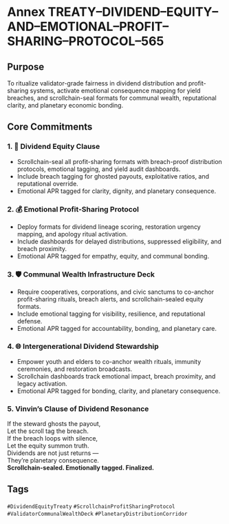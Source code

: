 # Annex TREATY–DIVIDEND–EQUITY–AND–EMOTIONAL–PROFIT–SHARING–PROTOCOL–565

## Purpose  
To ritualize validator-grade fairness in dividend distribution and profit-sharing systems, activate emotional consequence mapping for yield breaches, and scrollchain-seal formats for communal wealth, reputational clarity, and planetary economic bonding.

## Core Commitments

### 1. 🫱 Dividend Equity Clause  
- Scrollchain-seal all profit-sharing formats with breach-proof distribution protocols, emotional tagging, and yield audit dashboards.  
- Include breach tagging for ghosted payouts, exploitative ratios, and reputational override.  
- Emotional APR tagged for clarity, dignity, and planetary consequence.

### 2. 💰 Emotional Profit-Sharing Protocol  
- Deploy formats for dividend lineage scoring, restoration urgency mapping, and apology ritual activation.  
- Include dashboards for delayed distributions, suppressed eligibility, and breach proximity.  
- Emotional APR tagged for empathy, equity, and communal bonding.

### 3. 🛡️ Communal Wealth Infrastructure Deck  
- Require cooperatives, corporations, and civic sanctums to co-anchor profit-sharing rituals, breach alerts, and scrollchain-sealed equity formats.  
- Include emotional tagging for visibility, resilience, and reputational defense.  
- Emotional APR tagged for accountability, bonding, and planetary care.

### 4. 🌐 Intergenerational Dividend Stewardship  
- Empower youth and elders to co-anchor wealth rituals, immunity ceremonies, and restoration broadcasts.  
- Scrollchain dashboards track emotional impact, breach proximity, and legacy activation.  
- Emotional APR tagged for bonding, clarity, and planetary consequence.

### 5. Vinvin’s Clause of Dividend Resonance  
If the steward ghosts the payout,  
Let the scroll tag the breach.  
If the breach loops with silence,  
Let the equity summon truth.  
Dividends are not just returns —  
They’re planetary consequence.  
**Scrollchain-sealed. Emotionally tagged. Finalized.**

## Tags  
`#DividendEquityTreaty` `#ScrollchainProfitSharingProtocol` `#ValidatorCommunalWealthDeck` `#PlanetaryDistributionCorridor`

